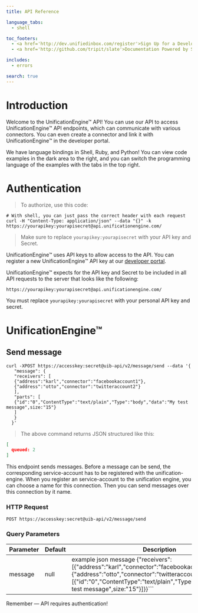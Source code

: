 ```yaml
---
title: API Reference

language_tabs:
  - shell

toc_footers:
  - <a href='http://dev.unifiedinbox.com/register'>Sign Up for a Developer Key</a>
  - <a href='http://github.com/tripit/slate'>Documentation Powered by Slate</a>

includes:
  - errors

search: true
---
```


# Introduction

Welcome to the UnificationEngine™ API! You can use our API to access UnificationEngine™ API endpoints, which can communicate with various connectors. You can even create a connector and link it with UnificationEngine™ in the developer portal.

We have language bindings in Shell, Ruby, and Python! You can view code examples in the dark area to the right, and you can switch the programming language of the examples with the tabs in the top right.


# Authentication

> To authorize, use this code:

```shell
# With shell, you can just pass the correct header with each request
curl -H "Content-Type: application/json" --data "{}" -k https://yourapikey:yourapisecret@api.unificationengine.com/
```

> Make sure to replace `yourapikey:yourapisecret` with your API key and Secret.

UnificationEngine™ uses API keys to allow access to the API. You can register a new UnificationEngine™ API key at our [developer portal](http://dev.unifiedinbox.com).

UnificationEngine™ expects for the API key and Secret to be included in all API requests to the server that looks like the following:

`https://yourapikey:yourapisecret@api.unificationengine.com/`

<aside class="notice">
You must replace <code>yourapikey:yourapisecret</code> with your personal API key and secret.
</aside>

# UnificationEngine™

## Send message

```shell
curl -XPOST https://accesskey:secret@uib-api/v2/message/send --data '{
   "message": {
   "receivers": [
   {"address":"karl","connector":"facebookaccount1"},
   {"address":"otto","connector":"twitteraccount2"}
   ],
   "parts": [
   {"id":"0","ContentType":"text/plain","Type":"body","data":"My test message",size:"15"}
   ]
   }
  }'
```

> The above command returns JSON structured like this:

```json
[
  queued: 2
]

```

This endpoint sends messages. Before a message can be send, the corresponding service-account has to be registered with the unification-engine. When you register an service-account to the unification engine, you can choose a name for this connection. Then you can send messages over this connection by it name.

### HTTP Request

`POST https://accesskey:secret@uib-api/v2/message/send`

### Query Parameters

Parameter | Default | Description
--------- | ------- | -----------
message | null | example json message {"receivers": [{"address":"karl","connector":"facebookaccount1"},{"address":"otto","connector":"twitteraccount2"}],"parts": [{"id":"0","ContentType":"text/plain","Type":"body","data":"My test message",size:"15"}]}}```


<aside class="success">
Remember — API requires authentication!
</aside>

